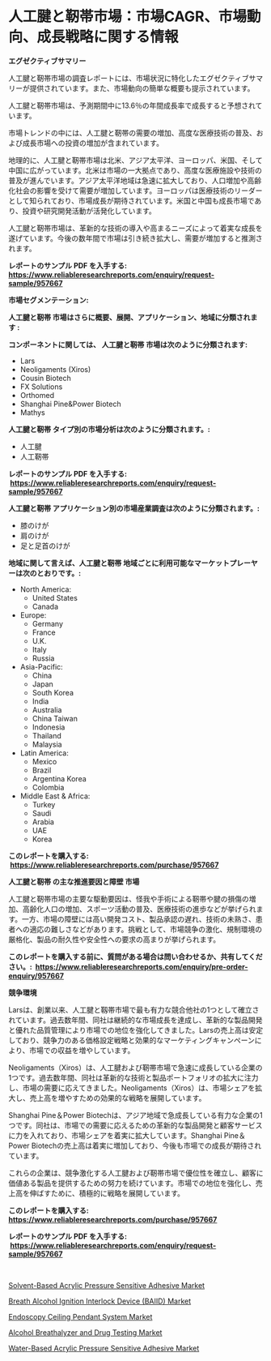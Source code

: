 <p><h1>人工腱と靭帯市場：市場CAGR、市場動向、成長戦略に関する情報</h1></p><p><strong>エグゼクティブサマリー</strong></p>
<p><p>人工腱と靭帯市場の調査レポートには、市場状況に特化したエグゼクティブサマリーが提供されています。また、市場動向の簡単な概要も提示されています。</p><p>人工腱と靭帯市場は、予測期間中に13.6％の年間成長率で成長すると予想されています。 </p><p>市場トレンドの中には、人工腱と靭帯の需要の増加、高度な医療技術の普及、および成長市場への投資の増加が含まれています。 </p><p>地理的に、人工腱と靭帯市場は北米、アジア太平洋、ヨーロッパ、米国、そして中国に広がっています。北米は市場の一大拠点であり、高度な医療施設や技術の普及が進んでいます。アジア太平洋地域は急速に拡大しており、人口増加や高齢化社会の影響を受けて需要が増加しています。ヨーロッパは医療技術のリーダーとして知られており、市場成長が期待されています。米国と中国も成長市場であり、投資や研究開発活動が活発化しています。</p><p>人工腱と靭帯市場は、革新的な技術の導入や高まるニーズによって着実な成長を遂げています。今後の数年間で市場は引き続き拡大し、需要が増加すると推測されます。</p></p>
<p><strong>レポートのサンプル PDF を入手する: <a href="https://www.reliableresearchreports.com/enquiry/request-sample/957667">https://www.reliableresearchreports.com/enquiry/request-sample/957667</a></strong></p>
<p><strong>市場セグメンテーション:</strong></p>
<p><strong> 人工腱と靭帯 市場はさらに概要、展開、アプリケーション、地域に分類されます :</strong></p>
<p><strong>コンポーネントに関しては、 人工腱と靭帯 市場は次のように分類されます: &nbsp;</strong></p>
<p><ul><li>Lars</li><li>Neoligaments (Xiros)</li><li>Cousin Biotech</li><li>FX Solutions</li><li>Orthomed</li><li>Shanghai Pine&Power Biotech</li><li>Mathys</li></ul></p>
<p><strong> 人工腱と靭帯 タイプ別の市場分析は次のように分類されます。:</strong></p>
<p><ul><li>人工腱</li><li>人工靭帯</li></ul></p>
<p><strong>レポートのサンプル PDF を入手する: &nbsp;<a href="https://www.reliableresearchreports.com/enquiry/request-sample/957667">https://www.reliableresearchreports.com/enquiry/request-sample/957667</a></strong></p>
<p><strong> 人工腱と靭帯 アプリケーション別の市場産業調査は次のように分類されます。:</strong></p>
<p><ul><li>膝のけが</li><li>肩のけが</li><li>足と足首のけが</li></ul></p>
<p><strong>地域に関して言えば、人工腱と靭帯 地域ごとに利用可能なマーケットプレーヤーは次のとおりです。:</strong></p>
<p><ul>
    <li>
        North America:
        <ul>
            <li>United States</li>
            <li>Canada</li>
        </ul>
    </li>
    <li>
        Europe:
        <ul>
            <li>Germany</li>
            <li>France</li>
            <li>U.K.</li>
            <li>Italy</li>
            <li>Russia</li>
        </ul>
    </li>
    <li>
        Asia-Pacific:
        <ul>
            <li>China</li>
            <li>Japan</li>
            <li>South Korea</li>
            <li>India</li>
            <li>Australia</li>
            <li>China Taiwan</li>
            <li>Indonesia</li>
            <li>Thailand</li>
            <li>Malaysia</li>
        </ul>
    </li>
    <li>
        Latin America:
        <ul>
            <li>Mexico</li>
            <li>Brazil</li>
            <li>Argentina Korea</li>
            <li>Colombia</li>
        </ul>
    </li>
    <li>
        Middle East & Africa:
        <ul>
            <li>Turkey</li>
            <li>Saudi</li>
            <li>Arabia</li>
            <li>UAE</li>
            <li>Korea</li>
        </ul>
    </li>
    </ul></p>
<p><strong>このレポートを購入する: &nbsp;<a href="https://www.reliableresearchreports.com/purchase/957667">https://www.reliableresearchreports.com/purchase/957667</a></strong></p>
<p><strong>人工腱と靭帯 の主な推進要因と障壁 市場</strong></p>
<p><p>人工腱と靭帯市場の主要な駆動要因は、怪我や手術による靭帯や腱の損傷の増加、高齢化人口の増加、スポーツ活動の普及、医療技術の進歩などが挙げられます。一方、市場の障壁には高い開発コスト、製品承認の遅れ、技術の未熟さ、患者への適応の難しさなどがあります。挑戦として、市場競争の激化、規制環境の厳格化、製品の耐久性や安全性への要求の高まりが挙げられます。</p></p>
<p><strong>このレポートを購入する前に、質問がある場合は問い合わせるか、共有してください。:&nbsp; <a href="https://www.reliableresearchreports.com/enquiry/pre-order-enquiry/957667">https://www.reliableresearchreports.com/enquiry/pre-order-enquiry/957667</a></strong></p>
<p><strong>競争環境</strong></p>
<p><p>Larsは、創業以来、人工腱と靱帯市場で最も有力な競合他社の1つとして確立されています。過去数年間、同社は継続的な市場成長を達成し、革新的な製品開発と優れた品質管理により市場での地位を強化してきました。Larsの売上高は安定しており、競争力のある価格設定戦略と効果的なマーケティングキャンペーンにより、市場での収益を増やしています。</p><p>Neoligaments（Xiros）は、人工腱および靭帯市場で急速に成長している企業の1つです。過去数年間、同社は革新的な技術と製品ポートフォリオの拡大に注力し、市場の需要に応えてきました。Neoligaments（Xiros）は、市場シェアを拡大し、売上高を増やすための効果的な戦略を展開しています。</p><p>Shanghai Pine＆Power Biotechは、アジア地域で急成長している有力な企業の1つです。同社は、市場での需要に応えるための革新的な製品開発と顧客サービスに力を入れており、市場シェアを着実に拡大しています。Shanghai Pine＆Power Biotechの売上高は着実に増加しており、今後も市場での成長が期待されています。</p><p>これらの企業は、競争激化する人工腱および靭帯市場で優位性を確立し、顧客に価値ある製品を提供するための努力を続けています。市場での地位を強化し、売上高を伸ばすために、積極的に戦略を展開しています。</p></p>
<p><strong>このレポートを購入する: &nbsp; <a href="https://www.reliableresearchreports.com/purchase/957667">https://www.reliableresearchreports.com/purchase/957667</a></strong></p>
<p><strong>レポートのサンプル PDF を入手する: &nbsp;<a href="https://www.reliableresearchreports.com/enquiry/request-sample/957667">https://www.reliableresearchreports.com/enquiry/request-sample/957667</a></strong><strong></strong></p>
<p>&nbsp;</p>
<p><p><a href="https://view.publitas.com/reportprime-1/solvent-based-acrylic-pressure-sensitive-adhesive-market-size-furnishes-valuable-information-encompassing-market-share-market-trends-and-projections-spanning-from-2024-to-2031/">Solvent-Based Acrylic Pressure Sensitive Adhesive Market</a></p><p><a href="https://gentle-editor-9db.notion.site/Breath-Alcohol-Ignition-Interlock-Device-BAIID-Market-Size-Growing-and-Forecasted-for-period-from--046e4223d83b4a90b4baa8738d95da71">Breath Alcohol Ignition Interlock Device (BAIID) Market</a></p><p><a href="https://spotless-saver-8fd.notion.site/Endoscopy-Ceiling-Pendant-System-Market-Size-Evaluating-its-Market-Trends-Growth-and-Projections--9832456215cb4f3e824cf6960b78a40a">Endoscopy Ceiling Pendant System Market</a></p><p><a href="https://cautious-neon-760.notion.site/Global-Alcohol-Breathalyzer-and-Drug-Testing-Market-by-Types-Applications-and-Major-Players-with--d248b36c4c0f4dc5a24507791a1f35aa">Alcohol Breathalyzer and Drug Testing Market</a></p><p><a href="https://view.publitas.com/reportprime-1/insights-into-water-based-acrylic-pressure-sensitive-adhesive-market-size-analysing-market-share-trends-and-growth-from-2024-to-2031/">Water-Based Acrylic Pressure Sensitive Adhesive Market</a></p></p>